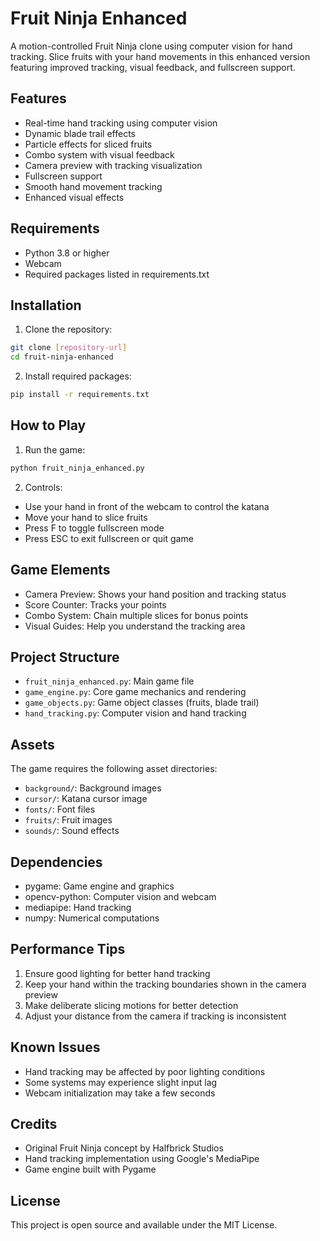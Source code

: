 # Fruit Ninja Enhanced

A motion-controlled Fruit Ninja clone using computer vision for hand tracking. Slice fruits with your hand movements in this enhanced version featuring improved tracking, visual feedback, and fullscreen support.

## Features

- Real-time hand tracking using computer vision
- Dynamic blade trail effects
- Particle effects for sliced fruits
- Combo system with visual feedback
- Camera preview with tracking visualization
- Fullscreen support
- Smooth hand movement tracking
- Enhanced visual effects

## Requirements

- Python 3.8 or higher
- Webcam
- Required packages listed in requirements.txt

## Installation

1. Clone the repository:
```bash
git clone [repository-url]
cd fruit-ninja-enhanced
```

2. Install required packages:
```bash
pip install -r requirements.txt
```

## How to Play

1. Run the game:
```bash
python fruit_ninja_enhanced.py
```

2. Controls:
- Use your hand in front of the webcam to control the katana
- Move your hand to slice fruits
- Press F to toggle fullscreen mode
- Press ESC to exit fullscreen or quit game

## Game Elements

- Camera Preview: Shows your hand position and tracking status
- Score Counter: Tracks your points
- Combo System: Chain multiple slices for bonus points
- Visual Guides: Help you understand the tracking area

## Project Structure

- `fruit_ninja_enhanced.py`: Main game file
- `game_engine.py`: Core game mechanics and rendering
- `game_objects.py`: Game object classes (fruits, blade trail)
- `hand_tracking.py`: Computer vision and hand tracking

## Assets

The game requires the following asset directories:
- `background/`: Background images
- `cursor/`: Katana cursor image
- `fonts/`: Font files
- `fruits/`: Fruit images
- `sounds/`: Sound effects

## Dependencies

- pygame: Game engine and graphics
- opencv-python: Computer vision and webcam
- mediapipe: Hand tracking
- numpy: Numerical computations

## Performance Tips

1. Ensure good lighting for better hand tracking
2. Keep your hand within the tracking boundaries shown in the camera preview
3. Make deliberate slicing motions for better detection
4. Adjust your distance from the camera if tracking is inconsistent

## Known Issues

- Hand tracking may be affected by poor lighting conditions
- Some systems may experience slight input lag
- Webcam initialization may take a few seconds

## Credits

- Original Fruit Ninja concept by Halfbrick Studios
- Hand tracking implementation using Google's MediaPipe
- Game engine built with Pygame

## License

This project is open source and available under the MIT License.